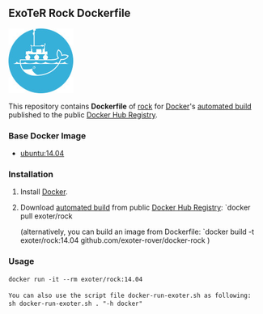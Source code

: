 ## ExoTeR Rock Dockerfile

![alt tag](https://github.com/exoter-rover/docker-taste/raw/master/exoter_docker_logo.jpg)

This repository contains **Dockerfile** of [rock](http://rock-robotics.org) for
[Docker](https://www.docker.com/)'s [automated
build](https://registry.hub.docker.com/u/exoter/rock/) published to the
public [Docker Hub Registry](https://registry.hub.docker.com/).


### Base Docker Image

* [ubuntu:14.04](https://hub.docker.com/r/i386/ubuntu/)


### Installation

1. Install [Docker](https://www.docker.com/).

2. Download [automated build](https://registry.hub.docker.com/u/exoter/rock/) from public [Docker Hub Registry](https://registry.hub.docker.com/): `docker pull exoter/rock

   (alternatively, you can build an image from Dockerfile: `docker build -t exoter/rock:14.04 github.com/exoter-rover/docker-rock )

### Usage

    docker run -it --rm exoter/rock:14.04

    You can also use the script file docker-run-exoter.sh as following:
    sh docker-run-exoter.sh . "-h docker"


